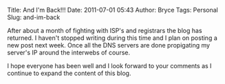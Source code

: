 Title: And I'm Back!!!
Date: 2011-07-01 05:43
Author: Bryce
Tags: Personal
Slug: and-im-back

After about a month of fighting with ISP's and registrars the blog has
returned. I haven't stopped writing during this time and I plan on
posting a new post next week. Once all the DNS servers are done
propigating my server's IP around the interwebs of course.

I hope everyone has been well and I look forward to your comments as I
continue to expand the content of this blog.
